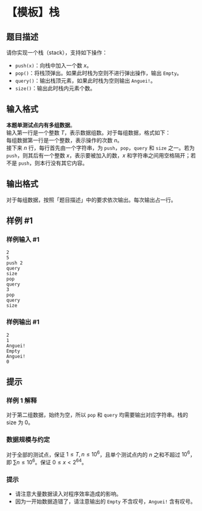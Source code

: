 # 【模板】栈

## 题目描述

请你实现一个栈（stack），支持如下操作：
- `push(x)`：向栈中加入一个数 $x$。
- `pop()`：将栈顶弹出。如果此时栈为空则不进行弹出操作，输出 `Empty`。
- `query()`：输出栈顶元素，如果此时栈为空则输出 `Anguei!`。
- `size()`：输出此时栈内元素个数。

## 输入格式

**本题单测试点内有多组数据**。  
输入第一行是一个整数 $T$，表示数据组数。对于每组数据，格式如下：  
每组数据第一行是一个整数，表示操作的次数 $n$。  
接下来 $n$ 行，每行首先由一个字符串，为 `push`，`pop`，`query` 和 `size` 之一。若为 `push`，则其后有一个整数 $x$，表示要被加入的数，$x$ 和字符串之间用空格隔开；若不是 `push`，则本行没有其它内容。

## 输出格式

对于每组数据，按照「题目描述」中的要求依次输出。每次输出占一行。

## 样例 #1

### 样例输入 #1
```
2
5
push 2
query
size
pop
query
3
pop
query
size
```

### 样例输出 #1

```
2
1
Anguei!
Empty
Anguei!
0
```

## 提示

### 样例 1 解释
对于第二组数据，始终为空，所以 `pop` 和 `query` 均需要输出对应字符串。栈的 size 为 0。

### 数据规模与约定

对于全部的测试点，保证 $1 \leq T, n\leq 10^6$，且单个测试点内的 $n$ 之和不超过 $10^6$，即 $\sum n \leq 10^6$。保证 $0 \leq x \lt 2^{64}$。

### 提示
- 请注意大量数据读入对程序效率造成的影响。
- 因为一开始数据造错了，请注意输出的 `Empty` 不含叹号，`Anguei!` 含有叹号。
